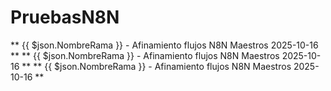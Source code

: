 # PruebasN8N
** {{ $json.NombreRama }} - Afinamiento flujos N8N Maestros 2025-10-16 **
** {{ $json.NombreRama }} - Afinamiento flujos N8N Maestros 2025-10-16 **
** {{ $json.NombreRama }} - Afinamiento flujos N8N Maestros 2025-10-16 **